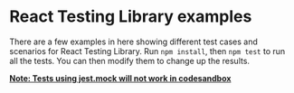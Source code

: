 # React Testing Library examples

There are a few examples in here showing different test cases and scenarios for React Testing Library. Run `npm install`, then `npm test` to run all the tests. You can then modify them to change up the results.

**[Note: Tests using jest.mock will not work in codesandbox](https://github.com/codesandbox/codesandbox-client/issues/513)**

